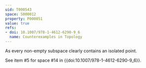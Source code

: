 ```yaml
---
uid: T000543
space: S000012
property: P000051
value: true
refs:
- doi: 10.1007/978-1-4612-6290-9_6
  name: Counterexamples in Topology
---
```


As every non-empty subspace clearly contains an isolated point.

See item #5 for space #14 in {{doi:10.1007/978-1-4612-6290-9_6}}.
